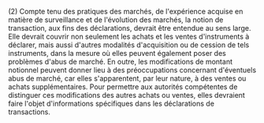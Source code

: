 (2) Compte tenu des pratiques des marchés, de l'expérience acquise en matière de surveillance et de l'évolution des marchés, la notion de transaction, aux fins des déclarations, devrait être entendue au sens large. Elle devrait couvrir non seulement les achats et les ventes d'instruments à déclarer, mais aussi d'autres modalités d'acquisition ou de cession de tels instruments, dans la mesure où elles peuvent également poser des problèmes d'abus de marché. En outre, les modifications de montant notionnel peuvent donner lieu à des préoccupations concernant d'éventuels abus de marché, car elles s'apparentent, par leur nature, à des ventes ou achats supplémentaires. Pour permettre aux autorités compétentes de distinguer ces modifications des autres achats ou ventes, elles devraient faire l'objet d'informations spécifiques dans les déclarations de transactions.